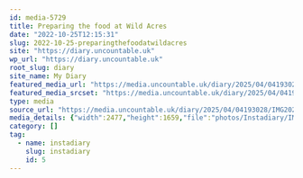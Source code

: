 ```yaml
---
id: media-5729
title: Preparing the food at Wild Acres
date: "2022-10-25T12:15:31"
slug: 2022-10-25-preparingthefoodatwildacres
site: "https://diary.uncountable.uk"
wp_url: "https://diary.uncountable.uk"
root_slug: diary
site_name: My Diary
featured_media_url: "https://media.uncountable.uk/diary/2025/04/04193028/IMG20221025131531-edited.webp"
featured_media_srcset: "https://media.uncountable.uk/diary/2025/04/04193028/IMG20221025131531-edited-300x201.webp 300w, https://media.uncountable.uk/diary/2025/04/04193028/IMG20221025131531-edited-1024x686.webp 1024w, https://media.uncountable.uk/diary/2025/04/04193028/IMG20221025131531-edited-150x150.webp 150w, https://media.uncountable.uk/diary/2025/04/04193028/IMG20221025131531-edited-640x429.webp 640w, https://media.uncountable.uk/diary/2025/04/04193028/IMG20221025131531-edited.webp 2477w"
type: media
source_url: "https://media.uncountable.uk/diary/2025/04/04193028/IMG20221025131531-edited.webp"
media_details: {"width":2477,"height":1659,"file":"photos/Instadiary/IMG20221025131531-edited.webp","filesize":192188,"sizes":{"medium":{"file":"IMG20221025131531-edited-300x201.webp","width":300,"height":201,"filesize":18890,"mime_type":"image/webp","source_url":"https://media.uncountable.uk/diary/2025/04/04193028/IMG20221025131531-edited-300x201.webp"},"large":{"file":"IMG20221025131531-edited-1024x686.webp","width":1024,"height":686,"filesize":106024,"mime_type":"image/webp","source_url":"https://media.uncountable.uk/diary/2025/04/04193028/IMG20221025131531-edited-1024x686.webp"},"thumbnail":{"file":"IMG20221025131531-edited-150x150.webp","width":150,"height":150,"filesize":8442,"mime_type":"image/webp","source_url":"https://media.uncountable.uk/diary/2025/04/04193028/IMG20221025131531-edited-150x150.webp"},"mobwidth":{"file":"IMG20221025131531-edited-640x429.webp","width":640,"height":429,"filesize":57830,"mime_type":"image/webp","source_url":"https://media.uncountable.uk/diary/2025/04/04193028/IMG20221025131531-edited-640x429.webp"},"full":{"file":"IMG20221025131531-edited.webp","width":2477,"height":1659,"mime_type":"image/webp","source_url":"https://media.uncountable.uk/diary/2025/04/04193028/IMG20221025131531-edited.webp"}},"image_meta":{"aperture":"0","credit":"","camera":"","caption":"","created_timestamp":"0","copyright":"","focal_length":"0","iso":"0","shutter_speed":"0","title":"","orientation":"0","keywords":[]}}
category: []
tag:
  - name: instadiary
    slug: instadiary
    id: 5
---
```


